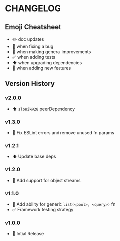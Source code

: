 # CHANGELOG

## Emoji Cheatsheet
- :pencil2: doc updates
- :bug: when fixing a bug
- :rocket: when making general improvements
- :white_check_mark: when adding tests
- :arrow_up: when upgrading dependencies
- :tada: when adding new features

## Version History

### v2.0.0

- :arrow_up: `slonik@28` peerDependency

### v1.3.0

- :rocket: Fix ESLint errors and remove unused fn params

### v1.2.1

- :arrow_up: Update base deps

### v1.2.0
- :tada: Add support for object streams

### v1.1.0
- :tada: Add ability for generic `list(<pool>, <query>)` fn
- :white_check_mark: Framework testing strategy

### v1.0.0
- :rocket: Intial Release


